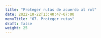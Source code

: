 ```yaml
---
title: "Proteger rutas de acuerdo al rol"
date: 2022-10-22T13:40:47-07:00
menuTitle: "67. Proteger rutas"
draft: false
weight: 25
---
```



